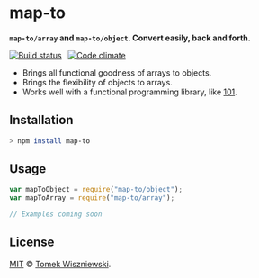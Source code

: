 map-to
======

**`map-to/array` and `map-to/object`. Convert easily, back and forth.**

[![Build status](https://img.shields.io/travis/tomekwi/map-to.js.svg?style=flat-square)](https://travis-ci.org/tomekwi/map-to.js) 
[![Code climate](https://img.shields.io/codeclimate/github/tomekwi/map-to.js.svg?style=flat-square)](https://codeclimate.com/github/tomekwi/map-to.js)

- Brings all functional goodness of arrays to objects.
- Brings the flexibility of objects to arrays.
- Works well with a functional programming library, like [101][].


[101]: https://github.com/tjmehta/101




Installation
------------

```sh
> npm install map-to
```




Usage
-----

```js
var mapToObject = require("map-to/object");
var mapToArray = require("map-to/array");

// Examples coming soon
```




License
-------

[MIT][] © [Tomek Wiszniewski][].


[MIT]: ./License.md
[Tomek Wiszniewski]: https://github.com/tomekwi
